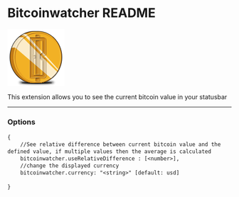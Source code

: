 # Bitcoinwatcher README

![alt text](https://github.com/GrayOverride/vscode-bitcoinStatusbar/blob/master/assets/logo.png?raw=true "bitcoinwatcher logo")

This extension allows you to see the current bitcoin value in your statusbar
___
### Options
```
{
    //See relative difference between current bitcoin value and the defined value, if multiple values then the average is calculated
    bitcoinwatcher.useRelativeDifference : [<number>],
    //change the displayed currency
    bitcoinwatcher.currency: "<string>" [default: usd] 

}
```
